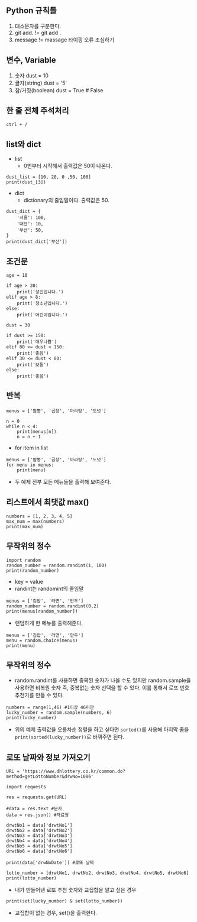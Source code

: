 ## Python 규칙들
1. 대소문자를 구분한다.
2. git add. != git add .
3. message != massage 타이핑 오류 조심하기

## 변수, Variable
1. 숫자
dust = 10
2. 글자(string)
dust = '5'
3. 참/거짓(boolean)
dust = True # False

## 한 줄 전체 주석처리
`ctrl + /`

## list와 dict
- list
    - 0번부터 시작해서 출력값은 50이 나온다.
```
dust_list = [10, 20, 0 ,50, 100]
print(dust_[3])
```
- dict
    - dictionary의 줄임말이다. 출력값은 50.
```
dust_dict = {
    '서울': 100,
    '대전': 10,
    '부산': 50,
}
print(dust_dict['부산'])
```

## 조건문
```
age = 10

if age > 20:
    print('성인입니다.')
elif age > 8:
    print('청소년입니다.')
else: 
    print('어린이입니다.')
```
```
dust = 30

if dust >= 150:
    print('매우나쁨')
elif 80 <= dust < 150:
    print('좋음')
elif 30 <= dust < 80:
    print('보통')
else:
    print('좋음')
```

## 반복
```
menus = ['짬뽕', '곱창', '마라탕', '도넛']

n = 0
while n < 4:
    print(menus[n])
    n = n + 1
```
- for item in list
```
menus = ['짬뽕', '곱창', '마라탕', '도넛']
for menu in menus:
    print(menu)
```
- 두 예제 전부 모든 메뉴들을 출력해 보여준다.

## 리스트에서 최댓값 max()
```
numbers = [1, 2, 3, 4, 5]
max_num = max(numbers)
print(max_num)

```

## 무작위의 정수
```
import random
random_number = random.randint(1, 100)
print(random_number)
```
- key = value
- randint는 randomint의 줄임말
```
menus = ['김밥', '라면', '만두']
random_number = random.randint(0,2)
print(menus[random_number])
```
- 랜덤하게 한 메뉴를 출력해준다.
```
menus = ['김밥', '라면', '만두']
menu = random.choice(menus)
print(menu)
```

## 무작위의 정수 
- random.randint를 사용하면 중복된 숫자가 나올 수도 있지만 random.sample을 사용하면 비복원 숫자 즉, 중복없는 숫자 선택을 할 수 있다. 이를 통해서 로또 번호 추천기를 만들 수 있다.
```
numbers = range(1,46) #1이상 46미만
lucky_number = random.sample(numbers, 6)
print(lucky_number)
```
- 위의 예제 출력값을 오름차순 정렬을 하고 싶다면 `sorted()`를 사용해 마지막 줄을 `print(sorted(lucky_number))`로 바꿔주면 된다.

## 로또 날짜와 정보 가져오기

```
URL = 'https://www.dhlottery.co.kr/common.do?method=getLottoNumber&drwNo=1086'

import requests

res = requests.get(URL)

#data = res.text #문자
data = res.json() #자료형

drwtNo1 = data['drwtNo1']
drwtNo2 = data['drwtNo2']
drwtNo3 = data['drwtNo3']
drwtNo4 = data['drwtNo4']
drwtNo5 = data['drwtNo5']
drwtNo6 = data['drwtNo6']

print(data['drwNoDate']) #로또 날짜

lotto_number = [drwtNo1, drwtNo2, drwtNo3, drwtNo4, drwtNo5, drwtNo6]
print(lotto_number)
```
- 내가 만들어낸 로또 추천 숫자와 교집합을 알고 싶은 경우
```
print(set(lucky_number) & set(lotto_number))
```
- 교집합이 없는 경우, set()을 출력한다.